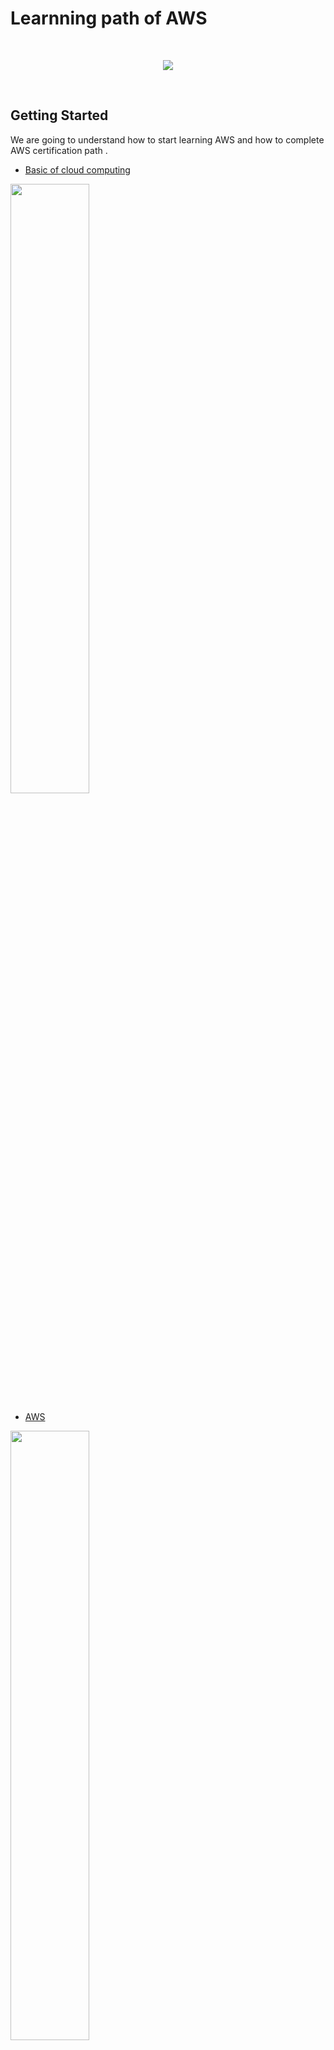 # Learnning path of AWS
<br/>
<p align="center">
  <img src="https://raw.githubusercontent.com/donnemartin/data-science-ipython-notebooks/master/images/aws.png">
</p>
<br/>

## Getting Started
We are going to understand how to start learning AWS and how to complete AWS certification path .
- [Basic of cloud computing ](https://www.youtube.com/watch?v=dH0yz-Osy54)

[<img src="https://img.youtube.com/vi/dH0yz-Osy54/maxresdefault.jpg" width="50%">](https://youtu.be/dH0yz-Osy54)

- [AWS](https://www.youtube.com/watch?v=a9__D53WsUs)

[<img src="https://img.youtube.com/vi/a9__D53WsUs/maxresdefault.jpg" width="50%">](https://youtu.be/a9__D53WsUs)

- [Documentation](https://docs.aws.amazon.com/index.html)

- [10 mIn tutorials ](https://aws.amazon.com/getting-started/tutorials/)

- [AWS Udemy course](https://www.udemy.com/course/aws-concepts/)

 [<img src="https://i.udemycdn.com/course/240x135/964656_ca25_2.jpg" width="50%">](https://www.udemy.com/course/aws-concepts/)


## Prerequisites 
Having better understanding in below points helps us to work with **AWS**.
- Basic linux Knowledge .
    - Understanding Files and Directories in Linux
    - Folder permissions in linux
    - Basic linux commands
    - Schedulers
    - TCP/IP Network Management
    - Linux Scripting using bash
- Any programming language. 
- Any Scripting language.
 
## How to start AWS
- [Create a AWS account](https://aws.amazon.com/)
- learn basic services which are used in all certifications . Reference links are official AWS document links .
1. Identity and Access Management Service 
    -  [IAM ](https://docs.aws.amazon.com/IAM/latest/UserGuide/introduction.html)
    - [Identities (Users, Groups, and Roles)](https://docs.aws.amazon.com/IAM/latest/UserGuide/id.html)
    - [Access Management](https://docs.aws.amazon.com/IAM/latest/UserGuide/access.html)

2. VPC and Subnets 
    - [VPC](https://docs.aws.amazon.com/vpc/latest/userguide/what-is-amazon-vpc.html)
    - [ Security Groups in  VPC ](https://docs.aws.amazon.com/vpc/latest/userguide/VPC_SecurityGroups.html)
3. EC2 
    - [Amazon EC2](https://docs.aws.amazon.com/AWSEC2/latest/UserGuide/concepts.html)
    - [AMI](https://docs.aws.amazon.com/AWSEC2/latest/UserGuide/AMIs.html)
    - [Instance Types](https://docs.aws.amazon.com/AWSEC2/latest/UserGuide/instance-types.html)
    - [Key Pairs](https://docs.aws.amazon.com/AWSEC2/latest/UserGuide/ec2-key-pairs.html)
    - [Storage](https://docs.aws.amazon.com/AWSEC2/latest/UserGuide/Storage.html)

4. S3 
    - [ Buckets](https://docs.aws.amazon.com/AmazonS3/latest/dev/UsingBucket.html)
    - [Storage class](https://aws.amazon.com/s3/storage-classes/)

5. Cloud watch
     - [Cloudwatch](https://docs.aws.amazon.com/AmazonCloudWatch/latest/monitoring/WhatIsCloudWatch.html)
     
6. Route 53
     - [Route 53](https://docs.aws.amazon.com/Route53/latest/DeveloperGuide/Welcome.html)
     - [Routing Internet Traffic to AWS Resources](https://docs.aws.amazon.com/Route53/latest/DeveloperGuide/routing-to-aws-resources.html)
     - [Configuration](https://docs.aws.amazon.com/Route53/latest/DeveloperGuide/dns-configuring.html)
